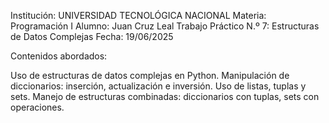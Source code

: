 Institución: UNIVERSIDAD TECNOLÓGICA NACIONAL
Materia: Programación I
Alumno: Juan Cruz Leal
Trabajo Práctico N.º 7: Estructuras de Datos Complejas
Fecha: 19/06/2025

Contenidos abordados:

Uso de estructuras de datos complejas en Python.
Manipulación de diccionarios: inserción, actualización e inversión.
Uso de listas, tuplas y sets.
Manejo de estructuras combinadas: diccionarios con tuplas, sets con operaciones.

